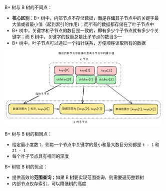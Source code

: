 B+ 树与 B 树的不同点：

+ **核心区别**：B+ 树中，内部节点不存储数据，而是存储其子节点中的关键字最大值或者最小值（起到索引的作用）；而所有的数据都存储在了叶子节点中
+ B+ 树中，关键字和子节点的数目是一致的，即有多少个子节点就有多少个关键字；而 B 树中，关键字的数量总是比子节点的数目少一
+ B+ 树中，叶子节点可以通过一个指针联系，方便顺序读取所有的数据

![](../../images/2025/1742475338394-ea1d9433-3622-4468-9c6e-0cb7746691cd.png)

B+ 树与 B 树的相同点：

+ 给定最小度数 t，则每一个节点中关键字的最小和最大数目分别都是 `t - 1` 和 `2t - 1`
+ 每个叶子节点具有相同的深度

B+ 树较 B 树的优点：

+ 提供高效的**范围查询**；如果 B 树要实现范围查询，则需要遍历整颗树
+ 内部节点仅存索引，可以降低树的高度



